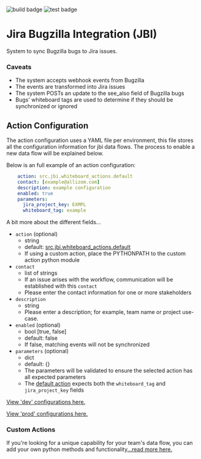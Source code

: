 ![build badge](https://github.com/mozilla/jira-bugzilla-integration/actions/workflows/build-image.yaml/badge.svg)
![test badge](https://github.com/mozilla/jira-bugzilla-integration/actions/workflows/test-build.yaml/badge.svg)

# Jira Bugzilla Integration (JBI)
System to sync Bugzilla bugs to Jira issues.

### Caveats
- The system accepts webhook events from Bugzilla
- The events are transformed into Jira issues
- The system POSTs an update to the see_also field of Bugzilla bugs
- Bugs' whiteboard tags are used to determine if they should be synchronized or ignored

## Action Configuration
The action configuration uses a YAML file per environment, this file stores all the configuration information for jbi data flows. The process to enable a new data flow will be explained below.


Below is an full example of an action configuration:
```yaml
    action: src.jbi.whiteboard_actions.default
    contact: [example@allizom.com]
    description: example configuration
    enabled: true
    parameters:
      jira_project_key: EXMPL
      whiteboard_tag: example
```

A bit more about the different fields...
- `action` (optional)
    - string
    - default: [src.jbi.whiteboard_actions.default](src/jbi/whiteboard_actions/default.py)
    - If using a custom action, place the PYTHONPATH to the custom action python module
- `contact`
    - list of strings
    - If an issue arises with the workflow, communication will be established with this `contact`
    - Please enter the contact information for one or more stakeholders
- `description`
    - string
    - Please enter a description; for example, team name or project use-case.
- `enabled` (optional)
    - bool [true, false]
    - default: false
    - If false, matching events will not be synchronized
- `parameters` (optional)
    - dict
    - default: {}
    - The parameters will be validated to ensure the selected action has all expected parameters
    - The [default action](src/jbi/whiteboard_actions/default.py) expects both the `whiteboard_tag` and `jira_project_key` fields



[View 'dev'  configurations here.](config/config.dev.yaml)

[View 'prod' configurations here.](config/config.prod.yaml)


### Custom Actions
If you're looking for a unique capability for your team's data flow, you can add your own python methods and functionality[...read more here.](src/jbi/whiteboard_actions/README.md)
